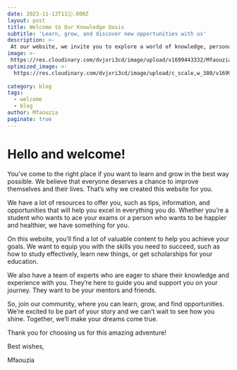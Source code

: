 ```yaml
---
date: 2023-11-13T11🕧.000Z
layout: post
title: Welcome to Our Knowledge Oasis
subtitle: 'Learn, grow, and discover new opportunities with us'
description: >-
 At our website, we invite you to explore a world of knowledge, personal development, and scholarship opportunities. We're here to help you on your path to success, whether you're looking to enhance your skills, achieve academic excellence, or secure financial aid. Join us on this exciting journey of discovery and self-improvement. Welcome aboard!
image: >-
 https://res.cloudinary.com/dvjxri3cd/image/upload/v1699443332/Mfaouzia/suqi6f5qgpu7py9cyndw.jpg
optimized_image: >-
  https://res.cloudinary.com/dvjxri3cd/image/upload/c_scale,w_380/v1699443332/Mfaouzia/suqi6f5qgpu7py9cyndw.jpg
  
category: blog
tags:
  - welcome
  - blog
author: Mfaouzia
paginate: true
---
```

# Hello and welcome! 
You’ve come to the right place if you want to learn and grow in the best way possible. We believe that everyone deserves a chance to improve themselves and their lives. That’s why we created this website for you.

We have a lot of resources to offer you, such as tips, information, and opportunities that will help you excel in everything you do. Whether you’re a student who wants to ace your exams  or a person who wants to be happier and healthier, we have something for you.

On this website, you’ll find a lot of valuable content to help you achieve your goals. We want to equip you with the skills you need to succeed, such as how to study effectively, learn new things, or get scholarships for your education.

We also have a team of experts who are eager to share their knowledge and experience with you. They’re here to guide you and support you on your journey. They want to be your mentors and friends.

So, join our community, where you can learn, grow, and find opportunities. We’re excited to be part of your story and we can’t wait to see how you shine. Together, we’ll make your dreams come true.

Thank you for choosing us for this amazing adventure!

Best wishes,

Mfaouzia


